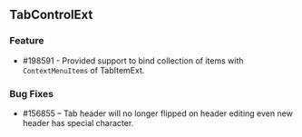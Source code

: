 ## TabControlExt
  
### Feature

* \#198591 -  Provided support to bind collection of items with `ContextMenuItems` of TabItemExt.

### Bug Fixes

* \#156855 – Tab header will no longer flipped on header editing even new header has special character.
